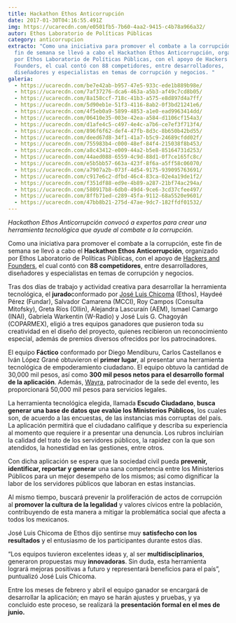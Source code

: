 ```yaml
---
title: Hackathon Ethos Anticorrupción
date: 2017-01-30T04:16:55.491Z
img: https://ucarecdn.com/e0501fb5-7b60-4aa2-9415-c4b78a966a32/
autor: Ethos Laboratorio de Políticas Públicas
category: anticorrupcion
extracto: "Como una iniciativa para promover el combate a la corrupción, este
  fin de semana se llevó a cabo el Hackathon Ethos Anticorrupción, organizado
  por Ethos Laboratorio de Políticas Públicas, con el apoyo de Hackers and
  Founders, el cual contó con 88 competidores, entre desarrolladores,
  diseñadores y especialistas en temas de corrupción y negocios. "
galeria:
  - https://ucarecdn.com/be7e42ab-b957-47e5-933c-ede1b889b98e/
  - https://ucarecdn.com/7af37276-dca6-463a-a5b3-af49c7cd8b05/
  - https://ucarecdn.com/8a158ccf-718c-41b3-a575-e8d897d4a7ff/
  - https://ucarecdn.com/5d90eb1e-51f3-4116-8ab2-0f3bd21241e6/
  - https://ucarecdn.com/4f5eb0a9-5899-4853-a1e0-ead9963414dd/
  - https://ucarecdn.com/06410e35-003e-42ea-a584-d1106cf154a3/
  - https://ucarecdn.com/d1afe4c5-c497-4e4c-a7b6-ce7ef3f713f4/
  - https://ucarecdn.com/896f6f62-def4-47fb-8d3c-8b650b42bd55/
  - https://ucarecdn.com/deed67d8-34f1-41a7-b5c9-24689cfdd02f/
  - https://ucarecdn.com/755983b4-c000-48ef-84f4-215038f8b453/
  - https://ucarecdn.com/a8c43412-e009-44a2-b5e8-85164731d253/
  - https://ucarecdn.com/44aed088-6559-4c9d-88d1-0f7ce165fc8c/
  - https://ucarecdn.com/e5b5bb57-663a-423f-8f6a-a5ff58c06070/
  - https://ucarecdn.com/a7907a2b-073f-4d54-9175-939095763691/
  - https://ucarecdn.com/c917e6c2-dfbd-46c4-83ca-02e4a19de1f2/
  - https://ucarecdn.com/f351df88-ed9e-4b89-a287-21bf74ac294a/
  - https://ucarecdn.com/580917b8-6db0-49d4-9ce6-3cd37cfee497/
  - https://ucarecdn.com/8ffb71ed-c289-45fa-9112-68a5520e9601/
  - https://ucarecdn.com/47bb8b21-275d-47ae-9dc7-182ffdf01532/
---
```

*Hackathon Ethos Anticorrupción convocó a expertos para crear una herramienta tecnológica que ayude al combate a la corrupción.*

Como una iniciativa para promover el combate a la corrupción, este fin de semana se llevó a cabo el **Hackathon Ethos Anticorrupción**, organizado por Ethos Laboratorio de Políticas Públicas, con el apoyo de [Hackers and Founders](https://www.hf.cx/), el cual contó con **88 competidores**, entre desarrolladores, diseñadores y especialistas en temas de corrupción y negocios.  

Tras dos días de trabajo y actividad creativa para desarrollar la herramienta tecnológica, el **jurado**conformado por [José Luis Chicoma](https://twitter.com/joseluischicoma) (Ethos), Haydeé Pérez (Fundar), Salvador Camarena (MCCI), Roy Campos (Consulta Mitofsky), Greta Ríos (Ollin), Alejandra Lascuraín (AEM), Ismael Camargo (INAI), Gabriela Warkentin (W-Radio) y José Luis G. Chagoyán (COPARMEX), eligió a tres equipos ganadores que pusieron toda su creatividad en el diseño del proyecto, quienes recibieron un reconocimiento especial, además de premios diversos ofrecidos por los patrocinadores. 

El equipo **Fáctico** conformado por Diego Mendiburu, Carlos Castellanos e Iván López Grané obtuvieron el **primer lugar**, al presentar una herramienta tecnológica de empoderamiento ciudadano. El equipo obtuvo la cantidad de 30,000 mil pesos, así como **300 mil pesos netos para el desarrollo formal de la aplicación**. Además, [Wayra](http://wayra.co/sp/mx), patrocinador de la sede del evento, les proporcionará 50,000 mil pesos para servicios legales.

La herramienta tecnológica elegida, llamada **Escudo Ciudadano**, **busca generar una base de datos que evalúe los Ministerios Públicos**, los cuales son, de acuerdo a las encuestas, de las instancias más corruptas del país. La aplicación permitirá que el ciudadano califique y describa su experiencia al momento que requiere ir a presentar una denuncia. Los rubros incluirían la calidad del trato de los servidores públicos, la rapidez con la que son atendidos, la honestidad en las gestiones, entre otros. 

Con dicha aplicación se espera que la sociedad civil pueda **prevenir, identificar, reportar y generar** una sana competencia entre los Ministerios Públicos para un mejor desempeño de los mismos; así como dignificar la labor de los servidores públicos que laboran en estas instancias. 

Al mismo tiempo, buscará prevenir la proliferación de actos de corrupción al **promover la cultura de la legalidad** y valores cívicos entre la población, contribuyendo de esta manera a mitigar la problemática social que afecta a todos los mexicanos. 

José Luis Chicoma de Ethos dijo sentirse muy **satisfecho con los resultados** y el entusiasmo de los participantes durante estos días. 

“Los equipos tuvieron excelentes ideas y, al ser **multidisciplinarios**, generaron propuestas muy **innovadoras**. Sin duda, esta herramienta logrará mejoras positivas a futuro y representará beneficios para el país”, puntualizó José Luis Chicoma. 

Entre los meses de febrero y abril el equipo ganador se encargará de desarrollar la aplicación; en mayo se harán ajustes y pruebas, y ya concluido este proceso, se realizará la **presentación formal en el mes de junio.**